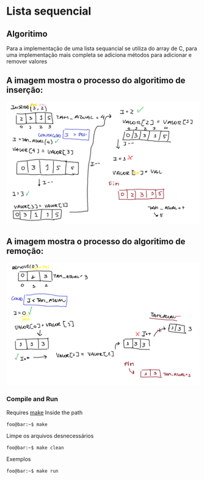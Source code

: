 # Lista sequencial
## Algoritimo
  Para a implementação de uma lista sequancial se utiliza do array de C, para uma implementação mais completa se adiciona métodos para adicionar e remover valores
  
## A imagem mostra o processo do algoritimo de inserção:

![Imagem1](/Lista_seq/Insere.png)

## A imagem mostra o processo do algoritimo de remoção:

![Imagem2](/Lista_seq/Remove.png)

### Compile and Run
Requires [make](https://www.gnu.org/software/make/)
Inside the path
```console
foo@bar:~$ make
```
Limpe os arquivos desnecessários
```console
foo@bar:~$ make clean
```
Exemplos
```console
foo@bar:~$ make run
```
